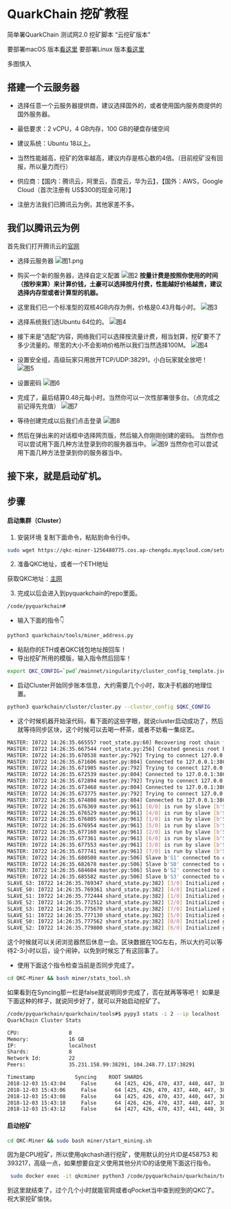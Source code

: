 # QuarkChain 挖矿教程
简单署QuarkChain 测试网2.0 挖矿脚本 “云挖矿版本”

要部署macOS 版本[看这里](https://github.com/HangyuYe/QKC-Miner/tree/master/mac)
要部署Linux 版本[看这里](https://github.com/HangyuYe/QKC-Miner/tree/master/linux)


多图慎入

## 搭建一个云服务器
* 选择任意一个云服务器提供商，建议选择国外的，或者使用国内服务商提供的国外服务器。
* 最低要求：2 vCPU，4 GB内存，100 GB的硬盘存储空间
* 建议系统：Ubuntu 18以上。
* 当然性能越高，挖矿的效率越高，建议内存是核心数的4倍。（目前挖矿没有回报，所以量力而行）

* 供应商：【国内：腾讯云，阿里云，百度云，华为云】，【国外：AWS，Google Cloud（首次注册有 US$300的现金可用）】
* 注册方法我们已腾讯云为例，其他家差不多。

## 我们以腾讯云为例
首先我们打开腾讯云的[官网](https://cloud.tencent.com)
* 选择云服务器
![图1.png](https://upload-images.jianshu.io/upload_images/15372740-e283e0683a448935.png?imageMogr2/auto-orient/strip%7CimageView2/2/w/1240)

* 购买一个新的服务器，选择自定义配置
![图2](https://upload-images.jianshu.io/upload_images/15372740-e1b770c6df642840.png?imageMogr2/auto-orient/strip%7CimageView2/2/w/1240)
**按量计费是按照你使用的时间（按秒来算）来计算价钱，土豪可以选择按月付费，性能越好价格越贵，建议选择内存型或者计算型的机器。**

* 这里我们已一个标准型的双核4GB内存为例，价格是0.43月每小时。
![图3](https://upload-images.jianshu.io/upload_images/15372740-49e781559db4655c.png?imageMogr2/auto-orient/strip%7CimageView2/2/w/1240)

* 选择系统我们选Ubuntu 64位的。
![图4](https://upload-images.jianshu.io/upload_images/15372740-0cc520f219f89752.png?imageMogr2/auto-orient/strip%7CimageView2/2/w/1240)

* 接下来是“选配”内容，网络我们可以选择按流量计费，相当划算，挖矿要不了多少流量的。带宽的大小不会影响价格所以我们当然选择100M。
![图4](https://upload-images.jianshu.io/upload_images/15372740-008f53ea90b5639b.png?imageMogr2/auto-orient/strip%7CimageView2/2/w/1240)

* 设置安全组，高级玩家只用放开TCP/UDP:38291，小白玩家就全放吧！
![图5](https://upload-images.jianshu.io/upload_images/15372740-d9722adf843478b9.png?imageMogr2/auto-orient/strip%7CimageView2/2/w/1240)

* 设置密码
![图6](https://upload-images.jianshu.io/upload_images/15372740-2cb4212ca6fae667.png?imageMogr2/auto-orient/strip%7CimageView2/2/w/1240)

* 完成了，最后结算0.48元每小时。当然你可以一次性部署很多台。（点完成之前记得先充值）
![图7](https://upload-images.jianshu.io/upload_images/15372740-8d97051ae15097c6.png?imageMogr2/auto-orient/strip%7CimageView2/2/w/1240)

* 等待创建完成以后我们点击登录
![图8](https://upload-images.jianshu.io/upload_images/15372740-44749499b9c4e7c3.png?imageMogr2/auto-orient/strip%7CimageView2/2/w/1240)

* 然后在弹出来的对话框中选择网页版，然后输入你刚刚创建的密码。
当然你也可以尝试用下面几种方法登录到你的服务器当中。
![图9](https://upload-images.jianshu.io/upload_images/15372740-8ad6bdd95bc630c2.jpg?imageMogr2/auto-orient/strip%7CimageView2/2/w/1240)
当然你也可以尝试用下面几种方法登录到你的服务器当中。

## 接下来，就是启动矿机。

## 步骤
#### 启动集群（Cluster）
1. 安装环境
复制下面命令，粘贴到命令行中。
``` bash
sudo wget https://qkc-miner-1256480775.cos.ap-chengdu.myqcloud.com/setup_env.sh && sudo sh setup_env.sh
```

2. 准备QKC地址，或者一个ETH地址

获取QKC地址：[主网](http://mainnet.quarkchain.io/wallet)

3. 完成以后会进入到pyquarkchain的repo里面。
```bash
/code/pyquarkchain#
```
- 输入下面的指令👇
```bash
python3 quarkchain/tools/miner_address.py
```
- 粘贴你的ETH或者QKC钱包地址按回车！
- 导出挖矿所用的模版，输入指令然后回车！
```bash
export QKC_CONFIG=`pwd`/mainnet/singularity/cluster_config_template.json
```
- 启动Cluster开始同步账本信息，大约需要几个小时，取决于机器的地理位置。
```bash
python3 quarkchain/cluster/cluster.py --cluster_config $QKC_CONFIG
```
- 这个时候机器开始滚代码，看下面的这些字眼，就说cluster启动成功了，然后就等待同步区块，这个时候可以去喝一杯茶，或者不妨看一集综艺。
```bash
MASTER: I0722 14:26:35.665557 root_state.py:60] Recovering root chain from local database...
MASTER: I0722 14:26:35.667544 root_state.py:256] Created genesis root block
MASTER: I0722 14:26:35.670538 master.py:792] Trying to connect 127.0.0.1:38000
MASTER: I0722 14:26:35.671606 master.py:804] Connected to 127.0.0.1:38000
MASTER: I0722 14:26:35.671985 master.py:792] Trying to connect 127.0.0.1:38001
MASTER: I0722 14:26:35.672539 master.py:804] Connected to 127.0.0.1:38001
MASTER: I0722 14:26:35.672894 master.py:792] Trying to connect 127.0.0.1:38002
MASTER: I0722 14:26:35.673468 master.py:804] Connected to 127.0.0.1:38002
MASTER: I0722 14:26:35.673775 master.py:792] Trying to connect 127.0.0.1:38003
MASTER: I0722 14:26:35.674808 master.py:804] Connected to 127.0.0.1:38003
MASTER: I0722 14:26:35.676369 master.py:961] [0/0] is run by slave [b'S0']
MASTER: I0722 14:26:35.676529 master.py:961] [4/0] is run by slave [b'S0']
MASTER: I0722 14:26:35.676805 master.py:961] [1/0] is run by slave [b'S1']
MASTER: I0722 14:26:35.676954 master.py:961] [5/0] is run by slave [b'S1']
MASTER: I0722 14:26:35.677160 master.py:961] [2/0] is run by slave [b'S2']
MASTER: I0722 14:26:35.677361 master.py:961] [6/0] is run by slave [b'S2']
MASTER: I0722 14:26:35.677553 master.py:961] [3/0] is run by slave [b'S3']
MASTER: I0722 14:26:35.677741 master.py:961] [7/0] is run by slave [b'S3']
MASTER: I0722 14:26:35.680508 master.py:506] Slave b'S1' connected to other slaves successfully
MASTER: I0722 14:26:35.682678 master.py:506] Slave b'S0' connected to other slaves successfully
MASTER: I0722 14:26:35.684604 master.py:506] Slave b'S2' connected to other slaves successfully
MASTER: I0722 14:26:35.685582 master.py:506] Slave b'S3' connected to other slaves successfully
SLAVE_S3: I0722 14:26:35.769347 shard_state.py:382] [3/0] Initialized genensis state at root block 0 4036783e441eb5057bf2be96bf1fd4585ac49824de15c0d92a4c14a97886ca51, genesis block hash b8724a90a0de184ee6f934687a43af1155bfe931a75a3c313fcc676175b02b64
SLAVE_S0: I0722 14:26:35.769361 shard_state.py:382] [4/0] Initialized genensis state at root block 0 4036783e441eb5057bf2be96bf1fd4585ac49824de15c0d92a4c14a97886ca51, genesis block hash 8cfce6ea3c685462476721f22c8ca2ab8d99bc29871b19b0e879526bebc7c5f0
SLAVE_S1: I0722 14:26:35.772444 shard_state.py:382] [1/0] Initialized genensis state at root block 0 4036783e441eb5057bf2be96bf1fd4585ac49824de15c0d92a4c14a97886ca51, genesis block hash f02644bc2de0cd5e07b1a5fc0b2843a48722cf1156f7682e46d8290c79566a4a
SLAVE_S2: I0722 14:26:35.772512 shard_state.py:382] [2/0] Initialized genensis state at root block 0 4036783e441eb5057bf2be96bf1fd4585ac49824de15c0d92a4c14a97886ca51, genesis block hash dda81fc86497cd170440a27a24e8bb6e5ac5a5fb5379eef8b9d73f4af6d092a9
SLAVE_S3: I0722 14:26:35.775670 shard_state.py:382] [7/0] Initialized genensis state at root block 0 4036783e441eb5057bf2be96bf1fd4585ac49824de15c0d92a4c14a97886ca51, genesis block hash 81fb2c87d0c334a2d936abaa1c04044524fb54b539fe9f2fd79c4c4cdf828dc0
SLAVE_S1: I0722 14:26:35.777130 shard_state.py:382] [5/0] Initialized genensis state at root block 0 4036783e441eb5057bf2be96bf1fd4585ac49824de15c0d92a4c14a97886ca51, genesis block hash 4cdde426d9d9f948784cce5f6dd9071810e42e1f20f0e4d5beac9f888ce4c2c8
SLAVE_S0: I0722 14:26:35.777562 shard_state.py:382] [0/0] Initialized genensis state at root block 0 4036783e441eb5057bf2be96bf1fd4585ac49824de15c0d92a4c14a97886ca51, genesis block hash 04493a3c06261af970ca4fc33caa585fbcef11cdb73bb1e3be2a9f6b828a7a0f
SLAVE_S2: I0722 14:26:35.779800 shard_state.py:382] [6/0] Initialized genensis state at root block 0 4036783e441eb5057bf2be96bf1fd4585ac49824de15c0d92a4c14a97886ca51, genesis block hash 26d35714cc9fca44ec2af439636cc51fdd9a9a1de7da1253e3d5c0409d7404d7
```
这个时候就可以关闭浏览器然后休息一会。区块数据在10G左右，所以大约可以等待2-3小时以后，设个闹钟，以免到时候忘了有这回事了。

- 使用下面这个指令检查当前是否同步完成了。
```bash
cd QKC-Miner && bash miner/stats_tool.sh
```
如果看到在Syncing那一栏是false就说明同步完成了，否在就再等等吧！
如果是下面这种的样子，就说同步好了，就可以开始启动挖矿了。
```bash
/code/pyquarkchain/quarkchain/tools#$ pypy3 stats -i 2 --ip localhost
QuarkChain Cluster Stats

CPU:                8
Memory:             16 GB
IP:                 localhost
Shards:             8
Network Id:         22
Peers:              35.231.158.99:38291, 104.248.77.137:38291

Timestamp             Syncing    ROOT SHARDS
2018-12-03 15:43:04     False      64 [425, 426, 470, 437, 440, 447, 387, 371]
2018-12-03 15:43:06     False      64 [425, 426, 470, 437, 440, 447, 387, 371]
2018-12-03 15:43:08     False      64 [425, 426, 470, 437, 440, 447, 387, 371]
2018-12-03 15:43:10     False      64 [426, 426, 470, 437, 440, 447, 387, 371]
2018-12-03 15:43:12     False      64 [427, 426, 470, 437, 441, 448, 387, 371]
```

#### 启动挖矿
```bash
cd QKC-Miner && sudo bash miner/start_mining.sh
```

因为是CPU挖矿，所以使用qkchash进行挖矿，使用默认的分片ID是458753 和 393217，高级一点，如果想要自定义使用其他分片ID的话使用下面这行指令。
```bash
 sudo docker exec -it qkcminer python3 /code/pyquarkchain/quarkchain/tools/external_miner_manager.py --config $QKC_CONFIG --worker 1 --shard $Shard_ID
```
到这里就结束了，过个几个小时就能官网或者qPocket当中查到挖到的QKC了。
祝大家挖矿愉快。
